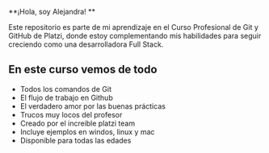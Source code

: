 **¡Hola, soy Alejandra! **

Este repositorio es parte de mi aprendizaje en el Curso Profesional de Git y GitHub de Platzi, donde estoy complementando mis habilidades para seguir creciendo como una desarrolladora Full Stack.

## En este curso vemos de todo
* Todos los comandos de Git
* El flujo de trabajo en Github
* El verdadero amor por las buenas prácticas
* Trucos muy locos del profesor
* Creado por el increible platzi team
* Incluye ejemplos en windos, linux y mac 
* Disponible para todas las edades 

